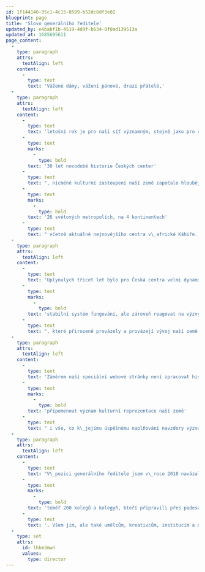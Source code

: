 ```yaml
---
id: 1f144146-35c1-4c15-8589-b52dc8df3e02
blueprint: page
title: 'Slovo generálního ředitele'
updated_by: e4babf1b-4519-4d9f-b634-0f0ad139513a
updated_at: 1685695611
page_content:
  -
    type: paragraph
    attrs:
      textAlign: left
    content:
      -
        type: text
        text: 'Vážené dámy, vážení pánové, drazí přátelé,'
  -
    type: paragraph
    attrs:
      textAlign: left
    content:
      -
        type: text
        text: 'letošní rok je pro naši síť významným, stejně jako pro řadu dalších organizací a institucí včetně naší samostatné republiky jako takové. Připomínáme si '
      -
        type: text
        marks:
          -
            type: bold
        text: '30 let novodobé historie Českých center'
      -
        type: text
        text: ", nicméně kulturní zastoupení naší země započalo hlouběji v\_minulosti, kdy vznikala tzv. kulturní a informační střediska socialistického přátelství např. ve Varšavě, Bukurešti, Berlíně nebo Sofii a na jejichž činnost v\_roce 1993 navázala právě Česká centra. Došlo k\_zásadní transformaci činnosti a rozšíření sítě v 90. letech do západní Evropy a severní Ameriky a po roce 2000 také např. do východní Asie. V\_současné době jsme přítomni v\_"
      -
        type: text
        marks:
          -
            type: bold
        text: '26 světových metropolích, na 4 kontinentech'
      -
        type: text
        text: " včetně aktuálně nejnovějšího centra v\_africké Káhiře. "
  -
    type: paragraph
    attrs:
      textAlign: left
    content:
      -
        type: text
        text: 'Uplynulých třicet let bylo pro Česká centra velmi dynamických. Bylo potřeba nastavit vlastní '
      -
        type: text
        marks:
          -
            type: bold
        text: 'stabilní systém fungování, ale zároveň reagovat na výzvy'
      -
        type: text
        text: ", které přirozeně provázely a provázejí vývoj naší země i celého současného světa. Zásadními okamžiky pro nás bylo jak samotné rozdělení republiky, které nasměrovalo naši činnost, tak posléze vstup do NATO, EU včetně jejího již druhého předsednictví v\_nedávné době, ale i nepředvídatelných událostí posledních let v\_podobě pandemie nebo válečná agrese. "
  -
    type: paragraph
    attrs:
      textAlign: left
    content:
      -
        type: text
        text: 'Záměrem naší speciální webové stránky není zpracovat historická fakta a data, ale prostřednictvím vybraných dokumentů, mediálních výstupů, původních rozhovorů nebo autentických vzpomínek daných aktérů '
      -
        type: text
        marks:
          -
            type: bold
        text: 'připomenout význam kulturní reprezentace naší země'
      -
        type: text
        text: " i vše, co k\_jejímu úspěšnému naplňování navzdory výzvám doby minulé i současné vedlo. "
  -
    type: paragraph
    attrs:
      textAlign: left
    content:
      -
        type: text
        text: "V\_pozici generálního ředitele jsem v\_roce 2018 navázal na práci svých 12 předchůdců a jednotlivé pobočky v\_zahraničí vedlo a koordinovalo do této doby "
      -
        type: text
        marks:
          -
            type: bold
        text: 'téměř 200 kolegů a kolegyň, kteří připravili přes padesát tisíc prezentací české kultury ve světě'
      -
        type: text
        text: '. Všem jim, ale také umělcům, kreativcům, institucím a dalším partnerům patří za uplynulých 30 let spolupráce velký dík. Do budoucna bych síti Českých center přál stabilní zázemí a nadšený a zapálený tým, který je hrdý na své Česko.'
  -
    type: set
    attrs:
      id: lhkm3mwn
      values:
        type: director
---
```

